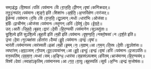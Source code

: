 

  
सम्ऽइ॑द्धः।वि॒श्वतः॑।पतिः॑।पव॑मानः।वि।रा॒ज॒ति॒।प्री॒णन्।वृषा॑।कनि॑क्रदत्॥  
तनू॒३॒॑नपा॑त्।पव॑मानः।शृङ्गे॒ इति॑।शिशा॑नः।अ॒र्ष॒ति॒।अ॒न्तरि॑क्षेण।रार॑जत्॥  
ई॒ळेन्यः॑।पव॑मानः।र॒यिः।वि।रा॒ज॒ति॒।द्यु॒ऽमान्।मधोः॑।धारा॑भिः।ओज॑सा॥  
ब॒र्हिः।प्रा॒चीन॑म्।ओज॑सा।पव॑मानः।स्तृ॒णन्।हरिः॑।दे॒वेषु॑।दे॒वः।ई॒य॒ते॒॥  
उत्।आतैः॑।जि॒ह॒ते॒।बृ॒हत्।द्वारः॑।दे॒वीः।हि॒र॒ण्ययीः॑।पव॑मानेन।सुऽस्तु॑ताः॥  
सु॒शि॒ल्पे इति॑ सुऽशि॒ल्पे।बृ॒ह॒ती इति॑।म॒ही इति॑।पव॑मानः।वृ॒ष॒ण्य॒ति॒।नक्तो॒षसा॑।न।द॒र्श॒ते इति॑॥  
उ॒भा।दे॒वा।नृ॒ऽचक्ष॑सा।होता॑रा।दैव्या॑।हु॒वे॒।पव॑मानः।इन्द्रः॑।वृषा॑॥  
भार॑ती।पव॑मानस्य।सर॑स्वती।इळा॑।म॒ही।इ॒मम्।नः॒।य॒ज्ञम्।आ।ग॒म॒न्।ति॒स्रः।दे॒वीः।सु॒ऽपेश॑सः॥  
त्वष्टा॑रम्।अ॒ग्र॒ऽजाम्।गो॒पाम्।पु॒रः॒ऽयावा॑नम्।आ।हु॒वे॒।इन्दुः॑।इन्द्रः॑।वृषा॑।हरिः॑।पव॑मानः।प्र॒जाऽप॑तिः॥  
वन॒स्पति॑म्।प॒व॒मा॒न॒।मध्वा॑।सम्।अ॒ङ्ग्धि॒।धार॑या।स॒हस्र॑ऽवल्शम्।हरि॑तम्।भ्राज॑मानम्।हि॒र॒ण्यय॑म्॥  
विश्वे॑।देवाः॑।स्वाहा॑ऽकृतिम्।पव॑मानस्य।आ।ग॒त॒।वा॒युः।बृह॒स्पतिः॑।सूर्यः॑।अ॒ग्निः।इन्द्रः॑ स॒जोष॑सः॥  
